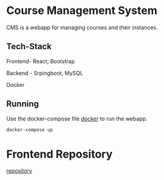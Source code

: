 # Course Management System

CMS is a webapp for managing courses and their instances.

## Tech-Stack
Frontend- React, Bootstrap

Backend - Srpingboot, MySQL

Docker

## Running

Use the docker-compose file [docker](https://docker.com/) to run the webapp.

```bash
docker-compose up
```

# Frontend Repository

[repository](https://github.com/Juv3nil3/course-frontend-IITB)
